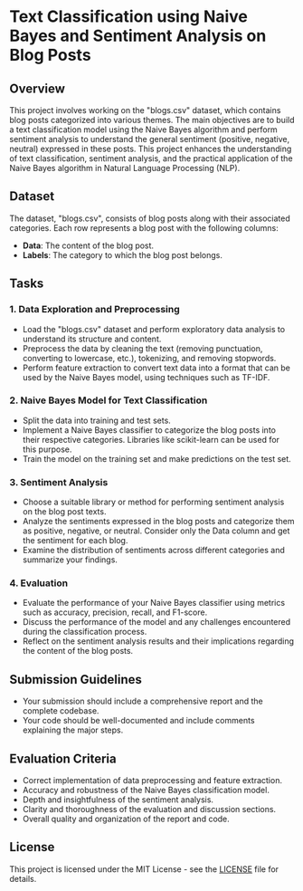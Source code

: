 # Text Classification using Naive Bayes and Sentiment Analysis on Blog Posts

## Overview
This project involves working on the "blogs.csv" dataset, which contains blog posts categorized into various themes. The main objectives are to build a text classification model using the Naive Bayes algorithm and perform sentiment analysis to understand the general sentiment (positive, negative, neutral) expressed in these posts. This project enhances the understanding of text classification, sentiment analysis, and the practical application of the Naive Bayes algorithm in Natural Language Processing (NLP).

## Dataset
The dataset, "blogs.csv", consists of blog posts along with their associated categories. Each row represents a blog post with the following columns:
- **Data**: The content of the blog post.
- **Labels**: The category to which the blog post belongs.

## Tasks
### 1. Data Exploration and Preprocessing
- Load the "blogs.csv" dataset and perform exploratory data analysis to understand its structure and content.
- Preprocess the data by cleaning the text (removing punctuation, converting to lowercase, etc.), tokenizing, and removing stopwords.
- Perform feature extraction to convert text data into a format that can be used by the Naive Bayes model, using techniques such as TF-IDF.

### 2. Naive Bayes Model for Text Classification
- Split the data into training and test sets.
- Implement a Naive Bayes classifier to categorize the blog posts into their respective categories. Libraries like scikit-learn can be used for this purpose.
- Train the model on the training set and make predictions on the test set.

### 3. Sentiment Analysis
- Choose a suitable library or method for performing sentiment analysis on the blog post texts.
- Analyze the sentiments expressed in the blog posts and categorize them as positive, negative, or neutral. Consider only the Data column and get the sentiment for each blog.
- Examine the distribution of sentiments across different categories and summarize your findings.

### 4. Evaluation
- Evaluate the performance of your Naive Bayes classifier using metrics such as accuracy, precision, recall, and F1-score.
- Discuss the performance of the model and any challenges encountered during the classification process.
- Reflect on the sentiment analysis results and their implications regarding the content of the blog posts.

## Submission Guidelines
- Your submission should include a comprehensive report and the complete codebase.
- Your code should be well-documented and include comments explaining the major steps.

## Evaluation Criteria
- Correct implementation of data preprocessing and feature extraction.
- Accuracy and robustness of the Naive Bayes classification model.
- Depth and insightfulness of the sentiment analysis.
- Clarity and thoroughness of the evaluation and discussion sections.
- Overall quality and organization of the report and code.

## License
This project is licensed under the MIT License - see the [LICENSE](LICENSE) file for details.


